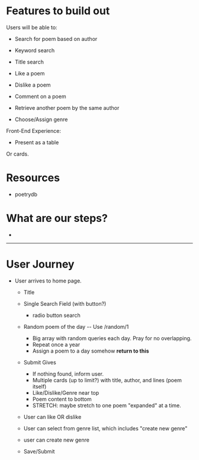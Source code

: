 # Features to build out
Users will be able to: 
- Search for poem based on author
- Keyword search
- Title search

- Like a poem 
- Dislike a poem
- Comment on a poem
- Retrieve another poem by the same author
- Choose/Assign genre

Front-End Experience: 
- Present as a table

Or cards. 
# Resources
- poetrydb

# What are our steps?
- 


---
# User Journey
- User arrives to home page. 
    - Title 
    - Single Search Field (with button?)
        - radio button search 
    - Random poem of the day -- Use /random/1
        - Big array with random queries each day. Pray for no overlapping.
        - Repeat once a year
        - Assign a poem to a day somehow **return to this** 

    - Submit Gives
        - If nothing found, inform user. 
        - Multiple cards (up to limit?) with title, author, and lines (poem itself)
        - Like/Dislike/Genre near top
        - Poem content to bottom 
        - STRETCH: maybe stretch to one poem "expanded" at a time. 

    - User can like OR dislike 
    - User can select from genre list, which includes "create new genre"
    - user can create new genre
    - Save/Submit 
        
